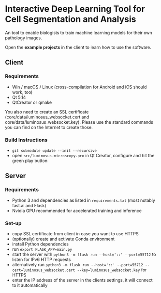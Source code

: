 # Interactive Deep Learning Tool for Cell Segmentation and Analysis
An tool to enable biologists to train machine learning models for their own pathology images.

Open the **example projects** in the client to learn how to use the software.

## Client

### Requirements

* Win / macOS / Linux (cross-compilation for Android and iOS should work, too)
* Qt 5.14
* QtCreator or qmake

You also need to create an SSL certificate (core/data/luminosus_websocket.cert and core/data/luminosus_websocket.key). Please use the standard commands you can find on the Internet to create those.

### Build Instructions

* `git submodule update --init --recursive`
* open `src/luminosus-microscopy.pro` in Qt Creator, configure and hit the green play button


## Server

### Requirements

* Python 3 and dependencies as listed in `requirements.txt` (most notably fast.ai and Flask)
* Nvidia GPU recommended for accelerated training and inference

### Set-up

* copy SSL certificate from client in case you want to use HTTPS
* (optionally) create and activate Conda environment
* install Python dependencies
* run `export FLASK_APP=main.py`
* start the server with `python3 -m flask run --host='::' --port=55712` to listen for IPv6 HTTP requests
* alternatively run `python3 -m flask run --host='::' --port=55712 --cert=luminosus_websocket.cert --key=luminosus_websocket.key` for HTTPS
* enter the IP address of the server in the clients settings, it will connect to it automatically
